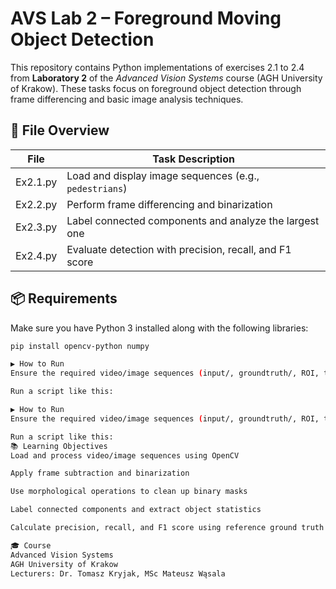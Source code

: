 # AVS Lab 2 – Foreground Moving Object Detection

This repository contains Python implementations of exercises 2.1 to 2.4 from **Laboratory 2** of the *Advanced Vision Systems* course (AGH University of Krakow). These tasks focus on foreground object detection through frame differencing and basic image analysis techniques.

## 📁 File Overview

| File       | Task Description                                        |
|------------|---------------------------------------------------------|
| Ex2.1.py   | Load and display image sequences (e.g., `pedestrians`)  |
| Ex2.2.py   | Perform frame differencing and binarization             |
| Ex2.3.py   | Label connected components and analyze the largest one  |
| Ex2.4.py   | Evaluate detection with precision, recall, and F1 score |

## 📦 Requirements

Make sure you have Python 3 installed along with the following libraries:
```bash
pip install opencv-python numpy

▶️ How to Run
Ensure the required video/image sequences (input/, groundtruth/, ROI, temporalROI.txt) are in the correct directories as expected by the scripts.

Run a script like this:

▶️ How to Run
Ensure the required video/image sequences (input/, groundtruth/, ROI, temporalROI.txt) are in the correct directories as expected by the scripts.

Run a script like this:
📚 Learning Objectives
Load and process video/image sequences using OpenCV

Apply frame subtraction and binarization

Use morphological operations to clean up binary masks

Label connected components and extract object statistics

Calculate precision, recall, and F1 score using reference ground truth

🎓 Course
Advanced Vision Systems
AGH University of Krakow
Lecturers: Dr. Tomasz Kryjak, MSc Mateusz Wąsala